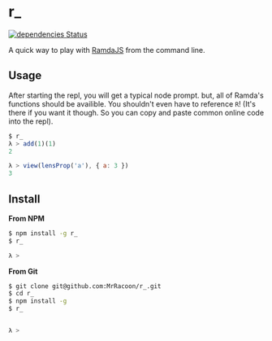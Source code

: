 r\_
==

[![dependencies Status](https://david-dm.org/MrRacoon/r_/status.svg)](https://david-dm.org/MrRacoon/r_)

A quick way to play with [RamdaJS][Ramda] from the command line.

Usage
-----

After starting the repl, you will get a typical node prompt. but, all of
Ramda's functions should be availible. You shouldn't even have to reference
`R`! (It's there if you want it though. So you can copy and paste common online
code into the repl).

```javascript
$ r_
λ > add(1)(1)
2

λ > view(lensProp('a'), { a: 3 })
3
```

Install
-------

**From NPM**

```bash
$ npm install -g r_
$ r_

λ >
```

**From Git**

```bash
$ git clone git@github.com:MrRacoon/r_.git
$ cd r_
$ npm install -g
$ r_


λ >
```

[Ramda]: http://ramdajs.com/docs/
